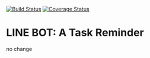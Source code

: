 [![Build Status](https://travis-ci.org/KentHan/line-bot-reminder.svg?branch=master)](https://travis-ci.org/KentHan/line-bot-reminder)
[![Coverage Status](https://coveralls.io/repos/github/KentHan/line-bot-reminder/badge.svg?branch=master)](https://coveralls.io/github/KentHan/line-bot-reminder?branch=master)

# LINE BOT: A Task Reminder

no change
